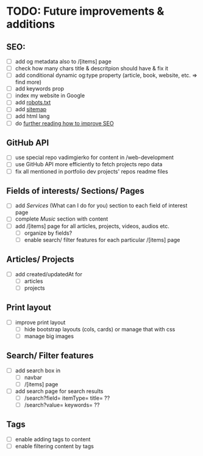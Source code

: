 # TODO: Future improvements & additions

## SEO:

- [ ] add og metadata also to /\[items\] page
- [ ] check how many chars title & descritpion should have & fix it
- [ ] add conditional dynamic og:type property (article, book, website, etc. => find more)
- [ ] add keywords prop
- [ ] index my website in Google
- [ ] add [robots.txt](https://nextjs.org/learn/seo/crawling-and-indexing/robots-txt)
- [ ] add [sitemap](https://nextjs.org/learn/seo/crawling-and-indexing/xml-sitemaps)
- [ ] add html lang
- [ ] do [further reading how to improve SEO](https://nextjs.org/learn/seo/improve)

## GitHub API

- [ ] use special repo vadimgierko for content in /web-development
- [ ] use GitHub API more efficiently to fetch projects repo data
- [ ] fix all mentioned in portfolio dev projects' repos readme files

## Fields of interests/ Sections/ Pages

- [ ] add _Services_ (What can I do for you) section to each field of interest page
- [ ] complete _Music_ section with content
- [ ] add /[items] page for all articles, projects, videos, audios etc.
  - [ ] organize by fields?
  - [ ] enable search/ filter features for each particular /[items] page

## Articles/ Projects

- [ ] add created/updatedAt for
  - [ ] articles
  - [ ] projects

## Print layout

- [ ] improve print layout
  - [ ] hide bootstrap layouts (cols, cards) or manage that with css
  - [ ] manage big images

## Search/ Filter features

- [ ] add search box in
  - [ ] navbar
  - [ ] /[items] page
- [ ] add search page for search results
  - [ ] /search?field= itemType= title= ??
  - [ ] /search?value= keywords= ??

## Tags

- [ ] enable adding tags to content
- [ ] enable filtering content by tags
